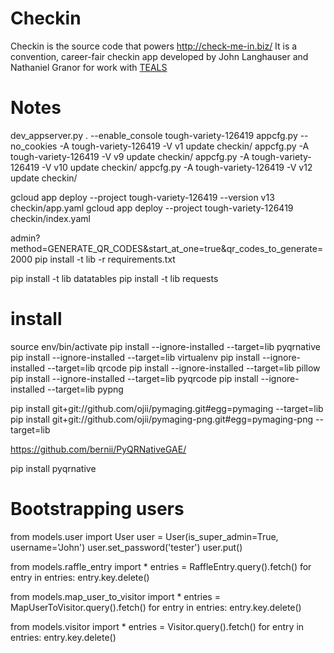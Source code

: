 # Checkin
Checkin is the source code that powers http://check-me-in.biz/
It is a convention, career-fair checkin app developed by John Langhauser and Nathaniel Granor for work with <a href="https://www.tealsk12.org/">TEALS</a>

# Notes
dev_appserver.py . --enable_console
tough-variety-126419
appcfg.py --no_cookies -A tough-variety-126419 -V v1 update checkin/
appcfg.py -A tough-variety-126419 -V v9 update checkin/
appcfg.py -A tough-variety-126419 -V v10 update checkin/
appcfg.py -A tough-variety-126419 -V v12 update checkin/

gcloud app deploy --project tough-variety-126419 --version v13 checkin/app.yaml
gcloud app deploy --project tough-variety-126419 checkin/index.yaml


admin?method=GENERATE_QR_CODES&start_at_one=true&qr_codes_to_generate=2000
pip install -t lib -r requirements.txt

pip install -t lib datatables
pip install -t lib requests

# install
source env/bin/activate
pip install --ignore-installed --target=lib pyqrnative
pip install --ignore-installed --target=lib virtualenv
pip install --ignore-installed --target=lib qrcode
pip install --ignore-installed --target=lib pillow
pip install --ignore-installed --target=lib pyqrcode
pip install --ignore-installed --target=lib pypng

pip install git+git://github.com/ojii/pymaging.git#egg=pymaging --target=lib
pip install git+git://github.com/ojii/pymaging-png.git#egg=pymaging-png --target=lib

https://github.com/bernii/PyQRNativeGAE/


pip install pyqrnative


# Bootstrapping users
from models.user import User
user = User(is_super_admin=True, username='John')
user.set_password('tester')
user.put()

from models.raffle_entry import *
entries = RaffleEntry.query().fetch()
for entry in entries:
   entry.key.delete()

from models.map_user_to_visitor import *
entries = MapUserToVisitor.query().fetch()
for entry in entries:
  entry.key.delete()

from models.visitor import *
entries = Visitor.query().fetch()
for entry in entries:
  entry.key.delete()  
